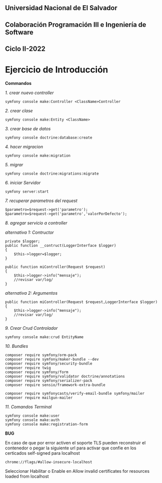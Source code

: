 Universidad Nacional de El Salvador
-----------------------------------
Colaboración Programación III e Ingeniería de Software
------------------------------------------------------
Ciclo II-2022
-------------
Ejercicio de Introducción 
=========================
**Commandos**

*1. crear nuevo controller*
```
symfony console make:Controller <ClassName>Controller
```

*2. crear clase*
```
symfony console make:Entity <ClassName>
```

*3. crear base de datos*
```
symfony console doctrine:database:create
```
*4. hacer migracion*
```
symfony console make:migration
```
*5. migrar*
```
symfony console doctrine:migrations:migrate
```
*6. iniciar Servidor*
```
symfony server:start
```
*7. recuperar parametros del request*
```
$parametro=$request->get('parametro');
$parametro=$request->get('parametro','valorPorDefecto');
```
*8. agregar servicio a controller*

_alternativa 1: Contructor_
```
private $logger;
public function __contruct(LoggerInterface $logger)
{
    $this->logger=$logger;
}

public function miController(Request $request)
{
    $this->logger->info("mensaje");
    //revisar var/log/
}
```
_alternativa 2: Argumentos_
```
public function miController(Request $request,LoggerInterface $logger)
{
    $this->logger->info("mensaje");
    //revisar var/log/
}
```
*9. Crear Crud Controlador*
```
symfony console make:crud EntityName
```
*10. Bundles*
```
composer require symfony/orm-pack
composer require symfony/maker-bundle --dev
composer require symfony/security-bundle
composer require twig
composer require symfony/form
composer require symfony/validator doctrine/annotations
composer require symfony/serializer-pack
composer require sensio/framework-extra-bundle

composer require symfonycasts/verify-email-bundle symfony/mailer
composer require mailgun-mailer
```
*11. Comandos Terminal*
```
symfony console make:user
symfony console make:auth
symfony console make:registration-form
```


**BUG**

En caso de que por error activen el soporte TLS pueden reconstruir el contenedor o pegar la siguiente url
para activar que confie en los certicados self-signed para localhost
```
chrome://flags/#allow-insecure-localhost
```
Seleccionar Habilitar o Enable en Allow invalid certificates for resources loaded from localhost